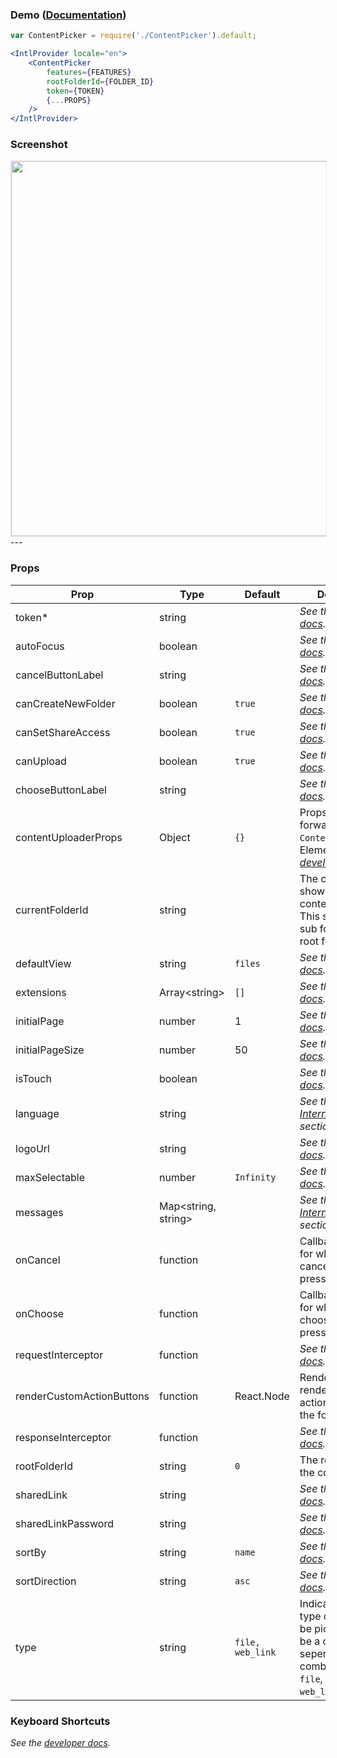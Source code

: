 ### Demo ([Documentation](https://developer.box.com/docs/box-content-picker))
```jsx
var ContentPicker = require('./ContentPicker').default;

<IntlProvider locale="en">
    <ContentPicker
        features={FEATURES}
        rootFolderId={FOLDER_ID}
        token={TOKEN}
        {...PROPS}
    />
</IntlProvider>
```

### Screenshot
<img src="https://user-images.githubusercontent.com/1075325/27887156-0940ee3e-6194-11e7-8e22-961139e82dfe.png" style="border: 1px solid #e8e8e8" width="600" />
---

### Props
| Prop | Type | Default | Description |
| --- | --- | --- | --- |
| token* | string |  | *See the [developer docs](https://developer.box.com/guides/embed/ui-elements/picker/#Options).* |
| autoFocus | boolean |  | *See the [developer docs](https://developer.box.com/guides/embed/ui-elements/picker/#Options).* |
| cancelButtonLabel | string |  | *See the [developer docs](https://developer.box.com/guides/embed/ui-elements/picker/#Options).* |
| canCreateNewFolder | boolean | `true` | *See the [developer docs](https://developer.box.com/guides/embed/ui-elements/picker/#Options).* |
| canSetShareAccess | boolean | `true` | *See the [developer docs](https://developer.box.com/guides/embed/ui-elements/picker/#Options).* |
| canUpload | boolean | `true` | *See the [developer docs](https://developer.box.com/guides/embed/ui-elements/picker/#Options).* |
| chooseButtonLabel | string |  | *See the [developer docs](https://developer.box.com/guides/embed/ui-elements/picker/#Options).* |
| contentUploaderProps | Object | `{}` | Props to be forwarded to the `ContentUploader` UI Element.  *See the [developer docs](https://developer.box.com/guides/embed/ui-elements/uploader/#Options).*
| currentFolderId | string | | The current folder shown for the content picker. This should be a sub folder to the root folder. |
| defaultView | string | `files` | *See the [developer docs](https://developer.box.com/guides/embed/ui-elements/picker/#Options).* |
| extensions | Array&lt;string&gt; | `[]` | *See the [developer docs](https://developer.box.com/guides/embed/ui-elements/picker/#Options).* |
| initialPage | number | 1 | *See the [developer docs](https://developer.box.com/docs/box-content-explorer#section-options).* |
| initialPageSize | number | 50 | *See the [developer docs](https://developer.box.com/docs/box-content-explorer#section-options).* |
| isTouch | boolean |  | *See the [developer docs](https://developer.box.com/guides/embed/ui-elements/picker/#Options).* |
| language | string |  | *See the [Internationalization](../README.md#internationalization) section* |
| logoUrl | string |  | *See the [developer docs](https://developer.box.com/guides/embed/ui-elements/picker/#Options).* |
| maxSelectable | number | `Infinity` | *See the [developer docs](https://developer.box.com/guides/embed/ui-elements/picker/#Options).* |
| messages | Map<string, string> |  | *See the [Internationalization](../README.md#internationalization) section* |
| onCancel | function |  | Callback function for when the cancel button is pressed. |
| onChoose | function |  | Callback function for when the choose button is pressed. |
| requestInterceptor | function | | *See the [developer docs](https://developer.box.com/guides/embed/ui-elements/picker/#Options).* |
| renderCustomActionButtons | function | React.Node | Render prop that renders custom action buttons in the footer. |
| responseInterceptor | function | | *See the [developer docs](https://developer.box.com/guides/embed/ui-elements/picker/#Options).* |
| rootFolderId | string | `0` | The root folder for the content picker. |
| sharedLink | string |  | *See the [developer docs](https://developer.box.com/guides/embed/ui-elements/picker/#Options).* |
| sharedLinkPassword | string |  | *See the [developer docs](https://developer.box.com/guides/embed/ui-elements/picker/#Options).* |
| sortBy | string | `name` | *See the [developer docs](https://developer.box.com/guides/embed/ui-elements/picker/#Options).* |
| sortDirection | string | `asc` | *See the [developer docs](https://developer.box.com/guides/embed/ui-elements/picker/#Options).* |
| type | string | `file, web_link` | Indicates which type of items can be picked. Should be a comma seperated combination of `file`, `folder` or `web_link`. |

### Keyboard Shortcuts
*See the [developer docs](https://developer.box.com/docs/box-content-picker#section-keyboard-shortcuts).*

